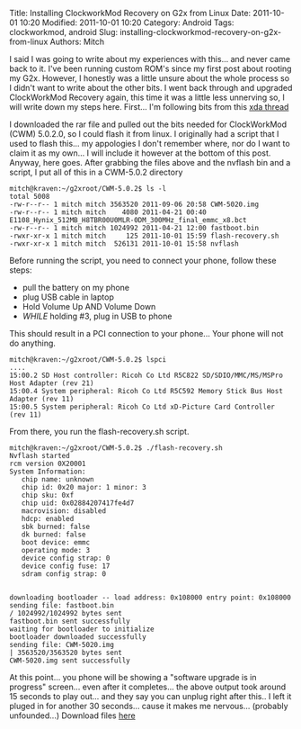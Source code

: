 Title: Installing ClockworkMod Recovery on G2x from Linux
Date: 2011-10-01 10:20
Modified: 2011-10-01 10:20
Category: Android
Tags: clockworkmod, android
Slug: installing-clockworkmod-recovery-on-g2x-from-linux
Authors: Mitch

I said I was going to write about my experiences with this... and never came back to it. I've been running custom ROM's since my first post about rooting my G2x. However, I honestly was a little unsure about the whole process so I didn't want to write about the other bits. I went back through and upgraded ClockWorkMod Recovery again, this time it was a little less unnerving so, I will write down my steps here.
First... I'm following bits from this [xda thread](http://forum.xda-developers.com/showthread.php?t=1056847 "XDA Thread")

I downloaded the rar file and pulled out the bits needed for ClockWorkMod (CWM) 5.0.2.0, so I could flash it from linux. I originally had a script that I used to flash this... my appologies I don't remember where, nor do I want to claim it as my own... I will include it however at the bottom of this post. Anyway, here goes. After grabbing the files above and the nvflash bin and a script, I put all of this in a CWM-5.0.2 directory

    mitch@kraven:~/g2xroot/CWM-5.0.2$ ls -l
    total 5008
    -rw-r--r-- 1 mitch mitch 3563520 2011-09-06 20:58 CWM-5020.img
    -rw-r--r-- 1 mitch mitch    4080 2011-04-21 00:40 E1108_Hynix_512MB_H8TBR00U0MLR-0DM_300MHz_final_emmc_x8.bct
    -rw-r--r-- 1 mitch mitch 1024992 2011-04-21 12:00 fastboot.bin
    -rwxr-xr-x 1 mitch mitch     125 2011-10-01 15:59 flash-recovery.sh
    -rwxr-xr-x 1 mitch mitch  526131 2011-10-01 15:58 nvflash

Before running the script, you need to connect your phone, follow these steps: 
- pull the battery on my phone 
- plug USB cable in laptop 
- Hold Volume Up AND Volume Down 
- *WHILE* holding #3, plug in USB to phone

This should result in a PCI connection to your phone... Your phone will not do anything.

    mitch@kraven:~/g2xroot/CWM-5.0.2$ lspci
    ....
    15:00.2 SD Host controller: Ricoh Co Ltd R5C822 SD/SDIO/MMC/MS/MSPro Host Adapter (rev 21)
    15:00.4 System peripheral: Ricoh Co Ltd R5C592 Memory Stick Bus Host Adapter (rev 11)
    15:00.5 System peripheral: Ricoh Co Ltd xD-Picture Card Controller (rev 11)

From there, you run the flash-recovery.sh script.

    mitch@kraven:~/g2xroot/CWM-5.0.2$ ./flash-recovery.sh 
    Nvflash started
    rcm version 0X20001
    System Information:
       chip name: unknown
       chip id: 0x20 major: 1 minor: 3
       chip sku: 0xf
       chip uid: 0x02884207417fe4d7
       macrovision: disabled
       hdcp: enabled
       sbk burned: false
       dk burned: false
       boot device: emmc
       operating mode: 3
       device config strap: 0
       device config fuse: 17
       sdram config strap: 0
    
     
    downloading bootloader -- load address: 0x108000 entry point: 0x108000
    sending file: fastboot.bin
    / 1024992/1024992 bytes sent
    fastboot.bin sent successfully
    waiting for bootloader to initialize
    bootloader downloaded successfully
    sending file: CWM-5020.img
    | 3563520/3563520 bytes sent
    CWM-5020.img sent successfully

At this point... you phone will be showing a "software upgrade is in progress" screen...
even after it completes... the above output took around 15 seconds to play out... and they say you can
unplug right after this.. I left it pluged in for another 30 seconds... cause it makes me nervous... (probably
unfounded...)
Download files [here](http://metauser.net/files/ClockWorkMod-5.0.2-Linux.tar.gz "ClockWorkMod-5.0.2-Linux.tar.gz")

